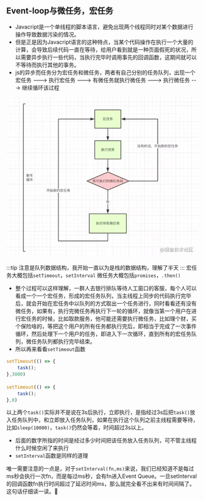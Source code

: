 ## Event-loop与微任务，宏任务
- Javacript是一个单线程的脚本语言，避免出现两个线程同时对某个数据进行操作导致数据污染的情况。
- 但是正是因为Javacript语言的这种特点，当某个代码操作在执行一个大量的计算，会导致后续代码一直在等待，给用户看到就是一种页面假死的状况，所以需要异步执行一些代码，当执行完毕时调用事先的回调函数，这期间就可以不等待而执行其他的事务。
- js的异步而任务分为宏任务和微任务，两者有自己分别的任务队列，出现一个宏任务 ---> 执行宏任务 ---> 有微任务就执行微任务 ---> 执行微任务 ---> 继续循环该过程

![An image](../public/event-loop/0.png)

:::tip
注意是队列数据结构，我开始一直以为是栈的数据结构，理解了半天
:::
宏任务大概包括`setTimeout`，`setInterval`
微任务大概包括`promises`，`.then()`

- 整个过程可以这样理解，一群人去银行排队等待人工窗口的客服，每个人可以看成一个一个宏任务，形成的宏任务队列，当主线程上同步的代码执行完毕后，就会开始在宏任务中以队列的方式取出一个任务进行，同时看看还有没有微任务，如果有，执行完微任务再执行下一轮的循环，就像当第一个用户在进行宏任务的时候，比如取款服务，他可能还需要执行微任务，比如理个财，买个保险啥的，等把这个用户的所有任务都执行完后，即相当于完成了一次事件循环，然后处理下一个用户的任务，即进入下一次循环，直到所有的宏任务队列，微任务队列都执行完毕结束。
- 所以再来看看`setTimeout`函数
```js
setTimeout(() => {
    task();
},3000)

setTimeout(() => {
    task();
},0)
```
以上两个`task()`实际并不是说在3s后执行，立即执行，是指经过3s后把`task()`放入任务队列中，和立即放入任务队列，如果在执行这个队列之前主线程需要等待，比如`sleep(10000)`，`task()`仍然会等着，时间超过3s以上。
- 后面的数字所指的时间是经过多少时间把该任务放入任务队列，可不管主线程什么时候空闲了来执行
- `setInterval`函数是同样的道理

唯一需要注意的一点是，对于`setInterval(fn,ms)`来说，我们已经知道不是每过ms秒会执行一次fn，而是每过ms秒，会有fn进入Event Queue。一旦setInterval的回调函数fn执行时间超过了延迟时间ms，那么就完全看不出来有时间间隔了。这句话仔细读一读。:100: